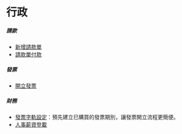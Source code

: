 # 行政

##### **請款**

- [新增請款單](payment/normal/)
- [請款單付款](payment/detail)

##### **發票**

- [開立發票](invoice/invoice-pass/)

##### **財務**

- [發票字軌設定](invoice/invoice-pass/)：預先建立已購買的發票期別，讓發票開立流程更簡便。
- [人事薪資登載](/executive/finance/salary/)
